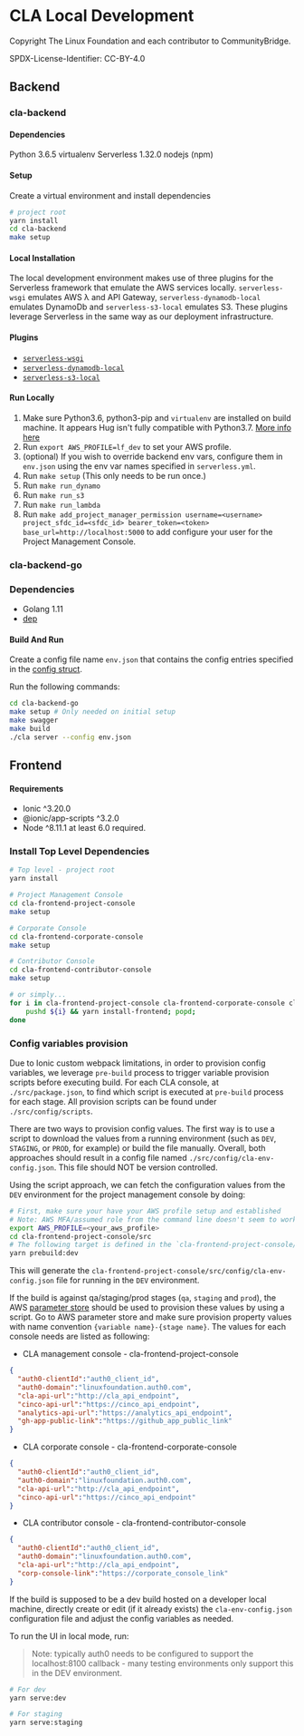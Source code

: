 # CLA Local Development

Copyright The Linux Foundation and each contributor to CommunityBridge.

SPDX-License-Identifier: CC-BY-4.0

## Backend

### cla-backend

#### Dependencies

Python 3.6.5
virtualenv
Serverless 1.32.0
nodejs (npm)

#### Setup

Create a virtual environment and install dependencies

```bash
# project root
yarn install
cd cla-backend
make setup
```

#### Local Installation

The local development environment makes use of three plugins for the Serverless
framework that emulate the AWS services locally. `serverless-wsgi` emulates AWS
λ and API Gateway, `serverless-dynamodb-local` emulates DynamoDb and
`serverless-s3-local` emulates S3. These plugins leverage Serverless in the same
way as our deployment infrastructure.

#### Plugins

* [`serverless-wsgi`](https://www.npmjs.com/package/serverless-wsgi)
* [`serverless-dynamodb-local`](https://www.npmjs.com/package/serverless-dynamodb-local)
* [`serverless-s3-local`](https://www.npmjs.com/package/serverless-s3-local)

#### Run Locally

1. Make sure Python3.6, python3-pip and `virtualenv` are installed on build
   machine. It appears Hug isn't fully compatible with Python3.7. [More info
   here](https://github.com/timothycrosley/hug/issues/631)
2. Run `export AWS_PROFILE=lf_dev` to set your AWS profile.
3. (optional) If you wish to override backend env vars, configure them in
   `env.json` using the env var names specified in `serverless.yml`.
4. Run `make setup` (This only needs to be run once.)
5. Run `make run_dynamo`
6. Run `make run_s3`
7. Run `make run_lambda`
8. Run `make add_project_manager_permission username=<username>
   project_sfdc_id=<sfdc_id> bearer_token=<token> base_url=http://localhost:5000`
   to add configure your user for the Project Management Console.

### cla-backend-go

### Dependencies

* Golang 1.11
* [dep](https://github.com/golang/dep)

#### Build And Run

Create a config file name `env.json` that contains the config entries specified
in the [config struct](/cla-backend-go/config/config.go).

Run the following commands:

```bash
cd cla-backend-go
make setup # Only needed on initial setup
make swagger
make build
./cla server --config env.json
```

## Frontend

#### Requirements

* Ionic ^3.20.0
* @ionic/app-scripts ^3.2.0
* Node ^8.11.1 at least 6.0 required.

### Install Top Level Dependencies

```bash
# Top level - project root
yarn install

# Project Management Console
cd cla-frontend-project-console
make setup

# Corporate Console
cd cla-frontend-corporate-console
make setup

# Contributor Console
cd cla-frontend-contributor-console
make setup

# or simply...
for i in cla-frontend-project-console cla-frontend-corporate-console cla-frontend-contributor-console; do
    pushd ${i} && yarn install-frontend; popd;
done
```

### Config variables provision

Due to Ionic custom webpack limitations, in order to provision config variables,
we leverage `pre-build` process to trigger variable provision scripts before
executing build. For each CLA console, at `./src/package.json`, to find which
script is executed at `pre-build` process for each stage. All provision scripts
can be found under `./src/config/scripts`.

There are two ways to provision config values. The first way is to use a script to
download the values from a running environment (such as `DEV`, `STAGING`, or
`PROD`, for example) or build the file manually. Overall, both approaches should 
result in a config file named `./src/config/cla-env-config.json`. This file should
NOT be version controlled.

Using the script approach, we can fetch the configuration values from the `DEV`
environment for the project management console by doing:

```bash
# First, make sure your have your AWS profile setup and established
# Note: AWS MFA/assumed role from the command line doesn't seem to work with the node.js lib
export AWS_PROFILE=<your_aws_profile>
cd cla-frontend-project-console/src
# The following target is defined in the `cla-frontend-project-console/package.json` file
yarn prebuild:dev
```

This will generate the `cla-frontend-project-console/src/config/cla-env-config.json`
file for running in the `DEV` environment.

If the build is against qa/staging/prod stages (`qa`, `staging` and `prod`), the AWS
[parameter
store](https://docs.aws.amazon.com/systems-manager/latest/userguide/systems-manager-paramstore.html)
should be used to provision these values by using a script. Go to AWS parameter store and make
sure provision property values with name convention `{variable name}-{stage
name}`. The values for each console needs are listed as following:

* CLA management console - cla-frontend-project-console

```json
{
  "auth0-clientId":"auth0_client_id",
  "auth0-domain":"linuxfoundation.auth0.com",
  "cla-api-url":"http://cla_api_endpoint",
  "cinco-api-url":"https://cinco_api_endpoint",
  "analytics-api-url":"https://analytics_api_endpoint",
  "gh-app-public-link":"https://github_app_public_link"
}
```

* CLA corporate console - cla-frontend-corporate-console

```json
{
  "auth0-clientId":"auth0_client_id",
  "auth0-domain":"linuxfoundation.auth0.com",
  "cla-api-url":"http://cla_api_endpoint",
  "cinco-api-url":"https://cinco_api_endpoint"
}
```

* CLA contributor console - cla-frontend-contributor-console

```json
{
  "auth0-clientId":"auth0_client_id",
  "auth0-domain":"linuxfoundation.auth0.com",
  "cla-api-url":"http://cla_api_endpoint",
  "corp-console-link":"https://corporate_console_link"
}
```

If the build is supposed to be a dev build hosted on a developer local machine,
directly create or edit (if it already exists) the `cla-env-config.json` configuration
file and adjust the config variables as needed.

To run the UI in local mode, run:

> Note: typically auth0 needs to be configured to support the localhost:8100
callback - many testing environments only support this in the DEV environment.

```bash
# For dev
yarn serve:dev

# For staging
yarn serve:staging
```
